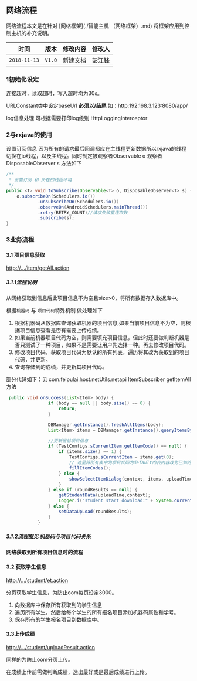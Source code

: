 ##  网络流程

网络流程本文是在针对 [网络框架](./智能主机 （网络框架）.md) 将框架应用到控制主机的补充说明。

| 时间         | 版本   | 修改内容 | 修改人 |
| ------------ | ------ | -------- | ------ |
| `2018-11-13` | `V1.0` | 新建文档 | 彭江锋 |

### 1初始化设定

连接超时，读取超时，写入超时均为30s。

URLConstant类中设定baseUrl **必须以/结尾** 如：http:192.168.3.123:8080/app/

log信息处理 可根据需要打印log级别 HttpLoggingInterceptor 

### 2与rxjava的使用

设置订阅信息 因为所有的请求最后回调都应在主线程更新数据所以rxjava的线程切换在io线程，以及主线程。同时制定被观察者Observable  o 观察者DisposableObserver s 方法如下

```java
/**
 * 设置订阅 和 所在的线程环境
 */
public <T> void toSubscribe(Observable<T> o, DisposableObserver<T> s) {
    o.subscribeOn(Schedulers.io())
            .unsubscribeOn(Schedulers.io())
            .observeOn(AndroidSchedulers.mainThread())
            .retry(RETRY_COUNT)//请求失败重连次数
            .subscribe(s);
}
```

### 3业务流程

#### 3.1 项目信息获取

[http://.../item/getAll.action](http://.../device/binding.action) 

##### 3.1.1流程说明

从网络获取到信息后此项目信息不为空且size>0，将所有数据存入数据库中。

根据``机器码`` 与 `项目代码`特殊机制 做处理如下

1. 根据机器码从数据库查询获取机器的项目信息,如果当前项目信息不为空，则根据项目信息查看是否有需要上传成绩。
2. 如果当前机器项目代码为空，则需要填充项目信息，但此时还要做判断机器是否只测试了一种项目，如果不是需要让用户先选择一种。再去修改项目代码。
3. 修改项目代码，获取项目代码为默认的所有列表，遍历将其改为获取到的项目代码，并更新。
4. 查询存储到的成绩，并更新其项目代码。

部分代码如下：见 com.feipulai.host.netUtils.netapi     ItemSubscriber   getItemAll方法

```java
 public void onSuccess(List<Item> body) {
                if (body == null || body.size() == 0) {
                    return;
                }

                DBManager.getInstance().freshAllItems(body);
                List<Item> items = DBManager.getInstance().queryItemsByMachineCode(TestConfigs.sCurrentItem.getMachineCode());

                //更新当前项目信息
                if (TestConfigs.sCurrentItem.getItemCode() == null) {
                    if (items.size() == 1) {
                        TestConfigs.sCurrentItem = items.get(0);
                        // 这里将所有表中为项目代码为default的表内容改为已知的项目代码
                        fillItemCodes();
                    } else {
                        showSelectItemDialog(context, items, uploadTime, roundResults);
                    }
                } else if (roundResults == null) {
                    getStudentData(uploadTime,context);
                    Logger.i("student start download:" + System.currentTimeMillis());
                } else {
                    setDataUpLoad(roundResults);
                }
            }
```

##### 3.1.2流程图见   [机器码与项目代码关系](./机器码与项目代码特殊机制.md) 

**网络获取到所有项目信息时的流程**



#### 3.2 获取学生信息

[http://.../student/et.action](http://.../device/binding.action)

分页获取学生信息，为防止oom每页设定3000。

1. 向数据库中保存所有获取到的学生信息
2. 遍历所有学生，然后给每个学生的所有报名项目添加机器码属性和学号。
3. 保存所有的学生报名项目到数据库中。

#### 3.3上传成绩

[http://.../student/uploadResult.action](http://.../device/binding.action)

同样的为防止oom分页上传。

在成绩上传前需做判断成绩，选出最好或是最后成绩进行上传。